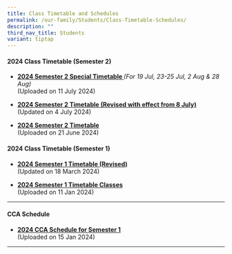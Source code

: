 ```yaml
---
title: Class Timetable and Schedules
permalink: /our-family/Students/Class-Timetable-Schedules/
description: ""
third_nav_title: Students
variant: tiptap
---
```

<h4><strong>2024 Class Timetable (Semester 2)</strong></h4>
<ul data-tight="true" class="tight">
<li>
<p><strong><a href="/files/Students/Class Timetable Schedules/2024_Sem_2_Special_Timetable___Classes__final_.pdf" rel="noopener noreferrer nofollow" target="_blank">2024 Semester 2 Special Timetable </a></strong><em>(For 19 Jul, 23-25 Jul, 2 Aug &amp; 28 Aug)</em>
<br>(Uploaded on 11 July 2024)</p>
<p></p>
</li>
<li>
<p><strong><a href="/files/Students/Class Timetable Schedules/2024_Semester_2_Revised_Timetable___Classes_V2.pdf" rel="noopener noreferrer nofollow" target="_blank">2024 Semester 2 Timetable (Revised with effect from 8 July)</a></strong>
<br>(Updated on 4 July 2024)</p>
<p></p>
</li>
<li>
<p><strong><a href="/files/Students/Class%20Timetable%20Schedules/2024_Sem_2_Timetable___Classes.pdf" rel="noopener noreferrer nofollow" target="_blank">2024 Semester 2 Timetable</a></strong>
<br>(Uploaded on 21 June 2024)
<br>
</p>
</li>
</ul>
<h4><strong>2024 Class Timetable (Semester 1)</strong></h4>
<ul data-tight="true" class="tight">
<li>
<p><strong><a href="/files/Students/Class%20Timetable%20Schedules/2024_Sem_1_Timetable___Classes__Revised___18_Mar_2024_.pdf" rel="noopener noreferrer nofollow" target="_blank">2024 Semester 1 Timetable (Revised)</a></strong>
<br>(Updated on 18 March 2024)
<br>
</p>
</li>
<li>
<p><strong><a href="/files/Students/Class%20Timetable%20Schedules/2024_Sem_1_Timetable___Classes__Revised___11_Jan_2024_.pdf" rel="noopener noreferrer nofollow" target="_blank">2024 Semester 1 Timetable Classes</a></strong>
<br>(Uploaded on 11 Jan 2024)
<br>
</p>
</li>
</ul>
<hr>
<h4><strong>CCA Schedule</strong></h4>
<ul data-tight="true" class="tight">
<li>
<p><strong><a href="/files/Students/Class%20Timetable%20Schedules/2024_cca_schedule____sem_1__final_.pdf" rel="noopener noreferrer nofollow" target="_blank">2024 CCA Schedule for Semester 1</a></strong>
<br>(Uploaded on 15 Jan 2024)
<br>
</p>
</li>
</ul>
<hr>
<p></p>